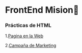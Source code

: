 # FrontEnd Mision🚀

### Prácticas de HTML

1.[Pagina en la Web](https://vacunacion-753a8.web.app)

2.[Campaña de Marketing](https://github.com/SrKarol/LaunchX-Frontend/blob/Personal/CSS/campa%C3%B1a.jpg)
